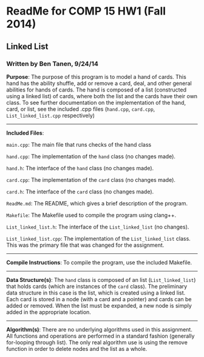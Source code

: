 # ReadMe for COMP 15 HW1 (Fall 2014)
## Linked List
### Written by Ben Tanen, 9/24/14

**Purpose**: The purpose of this program is to model a hand of cards.
This hand has the ability shuffle, add or remove a card, deal, and other
general abilities for hands of cards. The hand is composed of a list
(constructed using a linked list) of cards, where both the list and the cards
have their own class. To see further documentation on the implementation of
the hand, card, or list, see the included .cpp files (`hand.cpp`, `card.cpp`,
`List_linked_list.cpp` respectively)

* * *

**Included Files**:

`main.cpp`: The main file that runs checks of the hand class

`hand.cpp`: The implementation of the `hand` class (no changes made).

`hand.h`: The interface of the `hand` class (no changes made).

`card.cpp`: The implementation of the `card` class (no changes made).

`card.h`: The interface of the `card` class (no changes made).

`ReadMe.md`: The README, which gives a brief description of the program.

`Makefile`: The Makefile used to compile the program using clang++.

`List_linked_list.h`: The interface of the `List_linked_list` (no changes).

`List_linked_list.cpp`: The implementation of the `List_linked_list` class. This was the primary file that was changed for the assignment.

* * *

**Compile Instructions**: To compile the program, use the included Makefile.

* * *

**Data Structure(s)**: The `hand` class is composed of an list 
(`List_linked_list`) that holds cards (which are instances of the `card` 
class). The preliminary data structure in this case is the list, which is
created using a linked list. Each card is stored in a node (with a card and a
pointer) and cards can be added or removed. When the list must be expanded, a
new node is simply added in the appropriate location.

* * *

**Algorithm(s)**: There are no underlying algorithms used in this assignment. 
All functions and operations are performed in a standard fashion (generally 
for-looping through list). The only real algorithm use is using the remove 
function in order to delete nodes and the list as a whole.